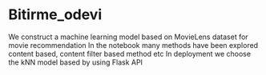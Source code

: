 # Bitirme_odevi

We construct a machine learning model based on MovieLens dataset for movie recommendation
In the notebook many methods have been explored content based, content filter based method etc
In deployment we choose the kNN model based by using Flask API
